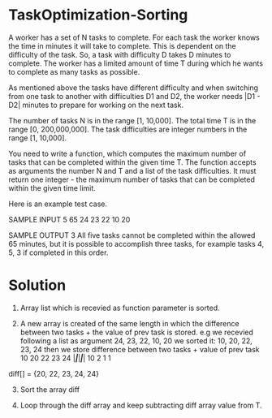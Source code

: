 # TaskOptimization-Sorting

A worker has a set of N tasks to complete. For each task the worker knows the time in minutes it
will take to complete. This is dependent on the difficulty of the task. So, a task with difficulty
D takes D minutes to complete. The worker has a limited amount of time T during which he wants to
complete as many tasks as possible.

As mentioned above the tasks have different difficulty and when switching from one task to another
with difficulties D1 and D2, the worker needs |D1 - D2| minutes to prepare for working on the next task.

The number of tasks N is in the range [1, 10,000]. The total time T is in the range
[0, 200,000,000]. The task difficulties are integer numbers in the range [1, 10,000].

You need to write a function, which computes the maximum number of tasks that can be completed
within the given time T. The function accepts as arguments the number N and T and a list of the
task difficulties. It must return one integer - the maximum number of tasks that can be completed
within the given time limit.

Here is an example test case.

SAMPLE INPUT
5 65
24 23 22 10 20

SAMPLE OUTPUT
3
All five tasks cannot be completed within the allowed 65 minutes, but it is possible to accomplish
three tasks, for example tasks 4, 5, 3 if completed in this order.

# Solution
1. Array list which is recevied as function parameter is sorted.

2. A new array is created of the same length in which the difference between two tasks + the value of prev task is stored.
e.g we recevied following a list as argument
24, 23, 22, 10, 20
we sorted it:
10, 20, 22, 23, 24
then we store difference between two tasks + value of prev task
10  20  22  23  24
|___|___|___|___|
 10   2   1   1

diff[] = {20, 22, 23, 24, 24}

3. Sort the array diff

4. Loop through the diff array and keep subtracting diff array value from T.
